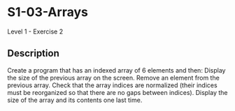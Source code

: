 # S1-03-Arrays 
  Level 1 - Exercise 2

  ## Description 
 Create a program that has an indexed array of 6 elements and then:
    Display the size of the previous array on the screen.
    Remove an element from the previous array.
    Check that the array indices are normalized (their indices must be reorganized so that there are no gaps between indices).
    Display the size of the array and its contents one last time.
